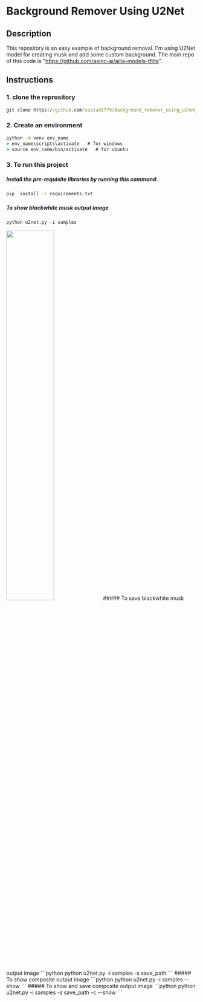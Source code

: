 # Background Remover Using U2Net
## Description
This repository is an easy example of background removal. I'm using U2Net model for creating musk and add some custom background. The main repo of this code is "https://github.com/axinc-ai/ailia-models-tflite".

## Instructions
### 1. clone the reprository
```cmd
git clone https://github.com/sazzad1779/Background_remover_using_u2net_.git
```

### 2. Create an environment
```cmd
python -m venv env_name
> env_name\scripts\activate   # for windows
> source env_name/bin/activate   # for ubuntu
```

### 3. To run this project
##### Install the pre-requisite libraries by running this command. 
```cmd
pip  install -r requirements.txt
```
##### To show blackwhite musk output image
```python 
python u2net.py -i samples
```
<img src="[https://your-image-url](https://media.istockphoto.com/id/1370772148/photo/track-and-mountains-in-valle-del-lago-somiedo-nature-park-asturias-spain.webp?b=1&s=170667a&w=0&k=20&c=tXaaqmiE3UWRo6uC_xMvSZvNdDlvQBgEXqTs6brfqMk=).type" width="50%" height="50%">
##### To save blackwhite musk output image
```python 
python u2net.py -i samples -s save_path
```
##### To show composite output image
```python 
python u2net.py -i samples --show
```
##### To show and save composite output image
```python 
python u2net.py -i samples  -s save_path -c  --show
```



 
